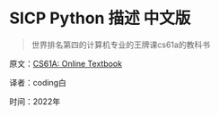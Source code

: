 # SICP Python 描述 中文版

> 世界排名第四的计算机专业的王牌课cs61a的教科书

原文：[CS61A: Online Textbook](http://composingprograms.com/)

译者：coding白

时间：2022年
